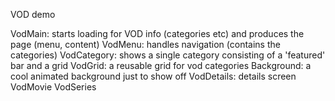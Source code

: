 VOD demo

VodMain: starts loading for VOD info (categories etc) and produces the page (menu, content)
VodMenu: handles navigation (contains the categories)
VodCategory: shows a single category consisting of a 'featured' bar and a grid
VodGrid: a reusable grid for vod categories
Background: a cool animated background just to show off
VodDetails: details screen
VodMovie
VodSeries
